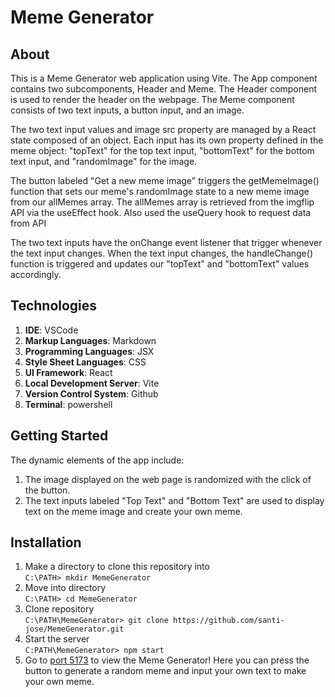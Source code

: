 # Meme Generator

## About

This is a Meme Generator web application using Vite. 
The App component contains two subcomponents, Header and Meme. 
The Header component is used to render the header on the webpage. 
The Meme component consists of two text inputs, a button input, 
and an image. 

The two text input values and image src property are managed by a React state composed of an object. Each input has its own property defined in the meme object: "topText" for the top text input, "bottomText" for the bottom text input, and "randomImage" for the image. 

The button labeled "Get a new meme image" triggers the getMemeImage() function that sets our meme's randomImage state to a new meme image from our allMemes array. The allMemes array is retrieved from the imgflip API via the useEffect hook. Also used the useQuery hook to request data from API 

The two text inputs have the onChange event listener that trigger whenever the text input changes. When the text input changes, the handleChange() function is triggered and updates our "topText" and "bottomText" values accordingly.

## Technologies

1. **IDE**: VSCode
2. **Markup Languages**: Markdown
4. **Programming Languages**: JSX
5. **Style Sheet Languages**: CSS 
6. **UI Framework**: React
7. **Local Development Server**: Vite
8. **Version Control System**: Github
9. **Terminal**: powershell

## Getting Started
The dynamic elements of the app include:
1.  The image displayed on the web page is randomized with the click of the button. 
2. The text inputs labeled "Top Text" and "Bottom Text" are used to display text on the meme image and create your own meme. 

## Installation
1. Make a directory to clone this repository into\
`C:\PATH> mkdir MemeGenerator`
2. Move into directory\
`C:\PATH> cd MemeGenerator`
3. Clone repository\
`C:\PATH\MemeGenerator> git clone https://github.com/santi-jose/MemeGenerator.git`
4. Start the server\
`C:PATH\MemeGenerator> npm start`
5. Go to [port 5173](http://localhost:5173/) to view the Meme Generator! Here you can press the button to generate a random meme and input your own text to make your own meme. 
